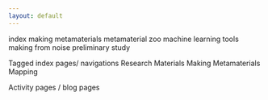 ```yaml
---
layout: default
---
```



index
making metamaterials
metamaterial zoo
machine learning tools
making from noise preliminary study

Tagged index pages/ navigations
Research
Materials
Making Metamaterials
Mapping

Activity pages / blog pages

